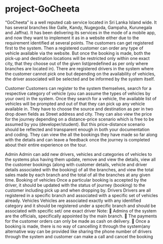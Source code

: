 # project-GoCheeta


“GoCheeta” is a well reputed cab service located in Sri Lanka Island wide. It has several branches
like Galle, Kandy, Nugegoda, Gampaha, Kurunegala and Jaffna). It has been delivering its
services in the mode of a mobile app, and now they want to implement it as in a website either due
to the requirement identified at several points.
The customers can get registered first to the system. Then a registered customer can order any type
of vehicle available via the website. But once the booking is made, both the pick-up and
destination locations will be restricted only within one exact city, that they choose out of the
given list(predefined as per only where branches are located in).
There are registered drivers in the system where the customer cannot pick one but depending on
the availability of vehicles, the driver associated will be selected and be informed by the system
itself.

Customer
Customers can register to the system themselves, search for a respective category of vehicle (you
can assume the types of vehicles by your own) in the system. Once they search for a vehicle, the
available list of vehicles will be prompted and out of that they can pick up any vehicle available
in. They have to choose the source and destination as per in two drop down fields as Street address
and city. They can also view the price for the journey depending on a distance-price scenario which
is free to be assumed by you (developer/student). But this price-distance scenario should be
reflected and transparent enough in both your documentation and coding. They can view the all
the bookings they have made so far along with the details and can leave a feedback once the
journey is completed about their entire experience on the tour.

Admin
Admin can add new drivers, vehicles and categories of vehicles to the systems plus having them
update, remove and view the details, view all the customer bookings (along with customer details,
vehicle and driver details associated with the booking) of all the branches, and view the total sales
made by each branch and the total of all the branches at any given time.
Booking of vehicles
Once a particular booking is accepted by the driver, it should be updated with the status of journey
(booking) to the customer including pick up and when dropping by.
Drivers
Drivers are all registered in a specific branch and associated with a specific set of vehicles already.
Vehicles
Vehicles are associated exactly with any identified category and it should be registered under a
specific branch and should be associated with specific set/ one exact driver
Note:
 Admins of the system are the officials, specifically appointed by the main branch.
 The payments for the customer orders can only be made as cash on delivery.
 Once a booking is made, there is no way of cancelling it through the system(any alternative
way can be provided like sharing the phone number of drivers through the system and
customer can make a call and cancel the booking
